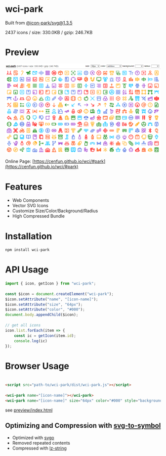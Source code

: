 # wci-park
Built from [@icon-park/svg@1.3.5](https://github.com/bytedance/IconPark)  

2437 icons / size: 330.0KB / gzip: 246.7KB  



# Preview
![screenshot](preview/screenshot.png)

Online Page: [https://cenfun.github.io/wci/#park](https://cenfun.github.io/wci/#park)

# Features
* Web Components
* Vector SVG Icons 
* Customize Size/Color/Background/Radius
* High Compressed Bundle
# Installation
```sh
npm install wci-park
```
# API Usage
```js
import { icon, getIcon } from "wci-park";

const $icon = document.createElement("wci-park");
$icon.setAttribute("name", "[icon-name]");
$icon.setAttribute("size", "64px");
$icon.setAttribute("color", "#000");
document.body.appendChild($icon);

// get all icons
icon.list.forEach(item => {
    const ic = getIcon(item.id);
    console.log(ic)
});
```
# Browser Usage
```html

<script src="path-to/wci-park/dist/wci-park.js"></script>

<wci-park name="[icon-name]"></wci-park>
<wci-park name="[icon-name]" size="64px" color="#000" style="background:#f5f5f5;"></wci-park>
```
see [preview/index.html](preview/index.html)

## Optimizing and Compression with [svg-to-symbol](https://github.com/cenfun/svg-to-symbol)
* Optimized with [svgo](https://github.com/svg/svgo)
* Removed repeated contents
* Compressed with [lz-string](https://github.com/pieroxy/lz-string)